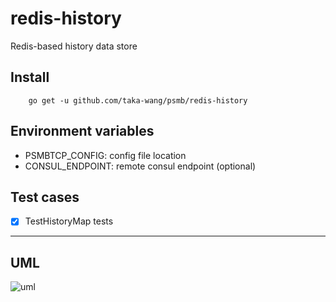 # redis-history

Redis-based history data store

## Install

```
    go get -u github.com/taka-wang/psmb/redis-history
```

## Environment variables

- PSMBTCP_CONFIG: config file location
- CONSUL_ENDPOINT: remote consul endpoint (optional)

## Test cases

- [x] TestHistoryMap tests


---

## UML 

![uml](http://plantuml.com/plantuml/svg/5Sb93e0W3030h-W3e7T_Kw41ObdI9SJV6-SwPnk9FPCB7zLiwGKWk6DfLlrs9Kbp60sBQNOmV31i70MMTuQEQYIG65L1A3SDjQbDUUF_7m00.svg)
